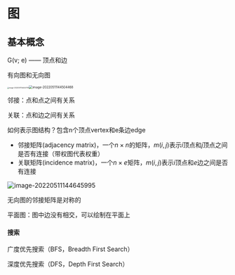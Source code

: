 # 图

## 基本概念

G(v; e) —— 顶点和边

有向图和无向图

<img src="https://rossetta-typora-imgsubmit.oss-cn-hangzhou.aliyuncs.com/img/image-20220511144447015.png" alt="image-20220511144447015" style="zoom:25%;" /><img src="https://rossetta-typora-imgsubmit.oss-cn-hangzhou.aliyuncs.com/img/image-20220511144504468.png" alt="image-20220511144504468" style="zoom:50%;" />



邻接：点和点之间有关系

关联：点和边之间有关系

如何表示图结构？包含n个顶点vertex和e条边edge

- 邻接矩阵(adjacency matrix)，一个$n\times n$的矩阵，$m(i, j)$表示$i$顶点和$j$顶点之间是否有连接（带权图代表权重）
- 关联矩阵(incidence matrix)，一个$n\times e$矩阵，$m(i,j)$表示$i$顶点和$e$边之间是否有连接 

![image-20220511144645995](https://rossetta-typora-imgsubmit.oss-cn-hangzhou.aliyuncs.com/img/image-20220511144645995.png)

无向图的邻接矩阵是对称的

平面图：图中边没有相交，可以绘制在平面上

#### 搜索

广度优先搜索（BFS，Breadth First Search）

深度优先搜索（DFS，Depth First Search）